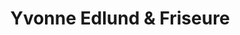 ---
title: "Yvonne Edlund & Friseure"
url: /neu-anspach/yvonne-edlund-und-friseure/
shop: Friseur
---
